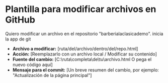 # Plantilla para modificar archivos en GitHub

Quiero modificar un archivo en el repositorio "barberialaclasicademo".
inicia la app de git
- **Archivo a modificar:** [ruta/del/archivo/dentro/del/repo.html]
- **Acción:** [Reemplazarlo con un archivo local / Modificar su contenido]
- **Fuente del cambio:** [C:\ruta\completa\de\tu\archivo.html O pega el nuevo código aquí]
- **Mensaje para el commit:** [Un breve resumen del cambio, por ejemplo: "Actualización de la página principal"]
